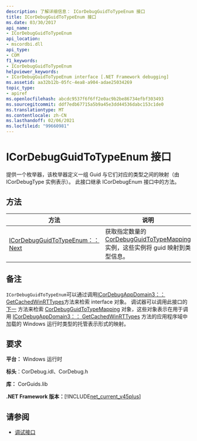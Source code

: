 ```yaml
---
description: 了解详细信息： ICorDebugGuidToTypeEnum 接口
title: ICorDebugGuidToTypeEnum 接口
ms.date: 03/30/2017
api_name:
- ICorDebugGuidToTypeEnum
api_location:
- mscordbi.dll
api_type:
- COM
f1_keywords:
- ICorDebugGuidToTypeEnum
helpviewer_keywords:
- ICorDebugGuidToTypeEnum interface [.NET Framework debugging]
ms.assetid: aa32b12b-05fc-4ea8-a904-adae25034269
topic_type:
- apiref
ms.openlocfilehash: abcdc9537f6f6ff2e0ac9b2be86734efbf303493
ms.sourcegitcommit: ddf7edb67715a5b9a45e3dd44536dabc153c1de0
ms.translationtype: MT
ms.contentlocale: zh-CN
ms.lasthandoff: 02/06/2021
ms.locfileid: "99660981"
---
```

# <a name="icordebugguidtotypeenum-interface"></a>ICorDebugGuidToTypeEnum 接口

提供一个枚举器，该枚举器定义一组 Guid 与它们对应的类型之间的映射（由 ICorDebugType 实例表示）。 此接口继承 ICorDebugEnum 接口中的方法。  
  
## <a name="methods"></a>方法  
  
|方法|说明|  
|------------|-----------------|  
|[ICorDebugGuidToTypeEnum：： Next](icordebugguidtotypeenum-next-method.md)|获取指定数量的 [CorDebugGuidToTypeMapping](cordebugguidtotypemapping-structure.md) 实例，这些实例将 guid 映射到类型信息。|  
  
## <a name="remarks"></a>备注  

 `ICorDebugGuidToTypeEnum`可以通过调用[ICorDebugAppDomain3：： GetCachedWinRTTypes](icordebugappdomain3-getcachedwinrttypes-method.md)方法来检索 interface 对象。 调试器可以调用此接口的 [下一](icordebugguidtotypeenum-next-method.md) 方法来检索 [CorDebugGuidToTypeMapping](cordebugguidtotypemapping-structure.md) 对象，这些对象表示在用于调用 [ICorDebugAppDomain3：： GetCachedWinRTTypes](icordebugappdomain3-getcachedwinrttypes-method.md) 方法的应用程序域中加载的 Windows 运行时类型的托管表示形式的映射。  
  
## <a name="requirements"></a>要求  

 **平台：** Windows 运行时  
  
 **标头**：CorDebug.idl、CorDebug.h  
  
 **库：** CorGuids.lib  
  
 **.NET Framework 版本：**[!INCLUDE[net_current_v45plus](../../../../includes/net-current-v45plus-md.md)]  
  
## <a name="see-also"></a>请参阅

- [调试接口](debugging-interfaces.md)
